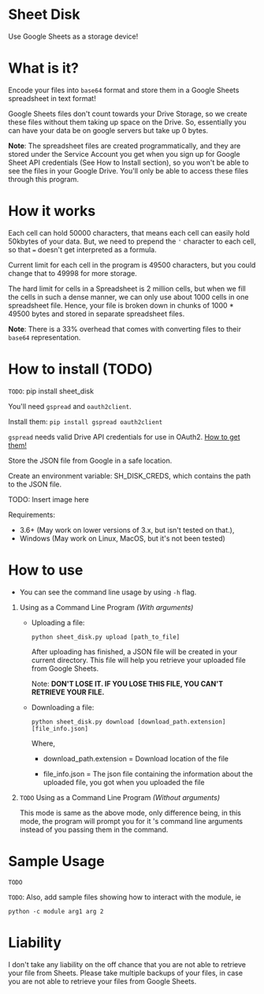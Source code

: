 # Sheet Disk

Use Google Sheets as a storage device!

# What is it?

Encode your files into `base64` format and store them in a  Google Sheets spreadsheet in text format!

Google Sheets files don't count towards your Drive Storage, so we create these files without them taking up space on the Drive. So, essentially you can have your data be on google servers but take up 0 bytes.

**Note**: The spreadsheet files are created programmatically, and they are stored under the Service Account you get when you sign up for Google Sheet API credentials (See How to Install section), so you won't be able to see the files in your Google Drive.
You'll only be able to access these files through this program.

# How it works

Each cell can hold 50000 characters, that means each cell can easily hold 50kbytes of your data. But, we need to prepend the `'` character to each cell, so that `=`  doesn't get interpreted as a formula.

Current limit for each cell in the program is 49500 characters, but you could change that to 49998 for more storage.

The hard limit for cells in a Spreadsheet is 2 million cells, but when we fill the cells in such a  dense manner, we can only use about 1000 cells in one spreadsheet file. Hence, your file is broken down in chunks of 1000 * 49500 bytes and stored in separate spreadsheet files.

**Note**: There is a 33% overhead that comes with converting files to their `base64` representation.


# How to install (TODO)

`TODO`: pip install sheet_disk

You'll need `gspread` and `oauth2client`.

Install them:
`pip install gspread oauth2client`

`gspread` needs valid Drive API credentials for use in OAuth2. [How to get them!](https://gspread.readthedocs.io/en/latest/oauth2.html)


Store the JSON file from Google in a safe location.

Create an environment variable: SH_DISK_CREDS, which contains the path to the JSON file.

TODO: Insert image here

Requirements: 
* 3.6+ (May work on lower versions of 3.x, but isn't tested on that.), 
* Windows (May work on Linux, MacOS, but it's not been tested)

# How to use

* You can see the command line usage by using `-h` flag.
1. Using as a Command Line Program _(With arguments)_
	
    * Uploading a file:
       
      ```python sheet_disk.py upload [path_to_file]```
      
      After uploading has finished, a JSON file will be created in your current directory. This file will help you retrieve your uploaded file from Google Sheets. 
      
      Note: **DON'T LOSE IT. IF YOU LOSE THIS FILE, YOU CAN'T RETRIEVE YOUR FILE.**
    
    * Downloading a file:
    
     	```python sheet_disk.py download [download_path.extension] [file_info.json]```
        
        Where,
        	
         * download_path.extension = Download location of the file
            
         * file_info.json = The json file containing the information about the uploaded file, you got when you uploaded the file
     
    
    
2. `TODO` Using as a Command Line Program _(Without arguments)_
	
    This mode is same as the above mode, only difference being, in this mode, the program will prompt you for it
   's command line arguments instead of  you passing them in the command.
 
# Sample Usage

`TODO`

`TODO`: Also, add sample files showing how to interact with the module, ie 
	
    python -c module arg1 arg 2
    

# Liability

I don't take any liability on the off chance that you are not able to retrieve your file from Sheets. 
Please take multiple backups of your files, in case you are not able to retrieve your files from Google Sheets.